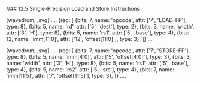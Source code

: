 //## 12.5 Single-Precision Load and Store Instructions

[wavedrom, ,svg]
....
{reg: [
{bits: 7,  name: 'opcode',    attr: ['7', 'LOAD-FP'],  type: 8},
{bits: 5,  name: 'rd',        attr: ['5', 'dest'],     type: 2},
{bits: 3,  name: 'width',     attr: ['3', 'H'],    type: 8},
{bits: 5,  name: 'rs1',       attr: ['5', 'base'],     type: 4},
{bits: 12, name: 'imm[11:0]', attr: ['12', 'offset[11:0]'],   type: 3},
]}
....

[wavedrom, ,svg]
....
{reg: [
{bits: 7,  name: 'opcode',    attr: ['7', 'STORE-FP'], type: 8},
{bits: 5,  name: 'imm[4:0]',  attr: ['5', 'offset[4:0]'],   type: 3},
{bits: 3,  name: 'width',     attr: ['3', 'H'],    type: 8},
{bits: 5,  name: 'rs1',       attr: ['5', 'base'],     type: 4},
{bits: 5,  name: 'rs2',       attr: ['5', 'src'],      type: 4},
{bits: 7, name: 'imm[11:5]', attr: ['7', 'offset[11:5]'],   type: 3},
]}
....
